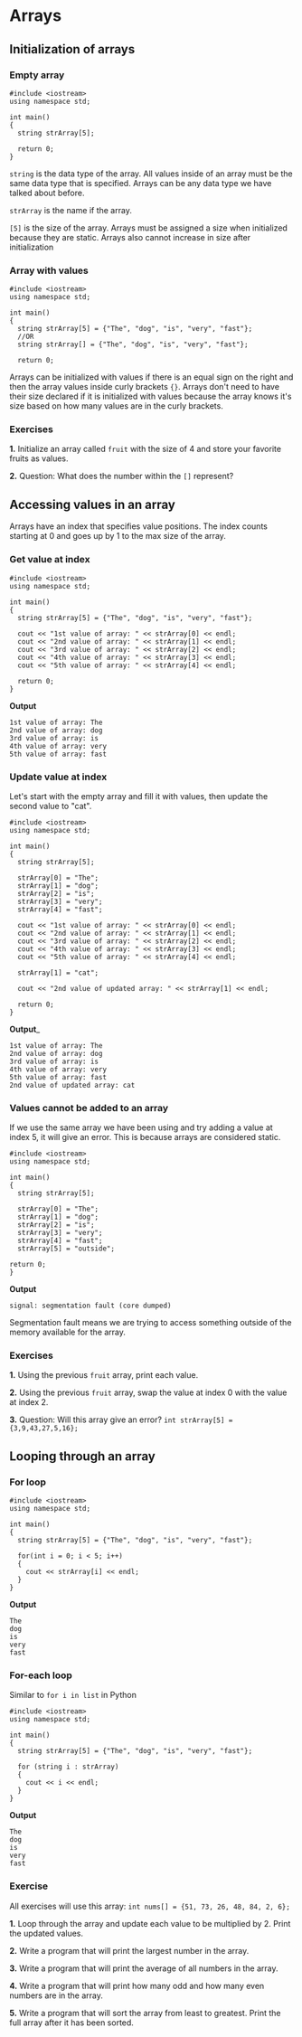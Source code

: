 # Arrays

## Initialization of arrays

### Empty array
```
#include <iostream>
using namespace std;

int main() 
{
  string strArray[5];
  
  return 0;
}
```

```string``` is the data type of the array. All values inside of an array must be the same data type that is specified. Arrays can be any data type we have talked about before.

```strArray``` is the name if the array.

```[5]``` is the size of the array. Arrays must be assigned a size when initialized because they are static. Arrays also cannot increase in size after initialization

### Array with values
```
#include <iostream>
using namespace std;

int main() 
{
  string strArray[5] = {"The", "dog", "is", "very", "fast"};
  //OR
  string strArray[] = {"The", "dog", "is", "very", "fast"};
  
  return 0;
```

Arrays can be initialized with values if there is an equal sign on the right and then the array values inside curly brackets ```{}```. Arrays don't need to have their size declared if it is initialized with values because the array knows it's size based on how many values are in the curly brackets.

### Exercises
__1.__ Initialize an array called ```fruit``` with the size of 4 and store your favorite fruits as values.

__2.__ Question: What does the number within the ```[]``` represent?

## Accessing values in an array

Arrays have an index that specifies value positions. The index counts starting at 0 and goes up by 1 to the max size of the array.

### Get value at index
```
#include <iostream>
using namespace std;

int main() 
{
  string strArray[5] = {"The", "dog", "is", "very", "fast"};

  cout << "1st value of array: " << strArray[0] << endl;
  cout << "2nd value of array: " << strArray[1] << endl;
  cout << "3rd value of array: " << strArray[2] << endl;
  cout << "4th value of array: " << strArray[3] << endl;
  cout << "5th value of array: " << strArray[4] << endl;
  
  return 0;
}
```

__Output__
```
1st value of array: The
2nd value of array: dog
3rd value of array: is
4th value of array: very
5th value of array: fast
```

### Update value at index
Let's start with the empty array and fill it with values, then update the second value to "cat".

```
#include <iostream>
using namespace std;

int main() 
{
  string strArray[5];

  strArray[0] = "The";
  strArray[1] = "dog";
  strArray[2] = "is";
  strArray[3] = "very";
  strArray[4] = "fast";

  cout << "1st value of array: " << strArray[0] << endl;
  cout << "2nd value of array: " << strArray[1] << endl;
  cout << "3rd value of array: " << strArray[2] << endl;
  cout << "4th value of array: " << strArray[3] << endl;
  cout << "5th value of array: " << strArray[4] << endl;

  strArray[1] = "cat";

  cout << "2nd value of updated array: " << strArray[1] << endl;
  
  return 0;
}
```

__Output___
```
1st value of array: The
2nd value of array: dog
3rd value of array: is
4th value of array: very
5th value of array: fast
2nd value of updated array: cat
```

### Values cannot be added to an array
If we use the same array we have been using and try adding a value at index 5, it will give an error. This is because arrays are considered static.
```
#include <iostream>
using namespace std;

int main() 
{
  string strArray[5];

  strArray[0] = "The";
  strArray[1] = "dog";
  strArray[2] = "is";
  strArray[3] = "very";
  strArray[4] = "fast";
  strArray[5] = "outside";

return 0;
}
```

__Output__
```
signal: segmentation fault (core dumped)
```
Segmentation fault means we are trying to access something outside of the memory available for the array.

### Exercises
__1.__ Using the previous ```fruit``` array, print each value.

__2.__ Using the previous ```fruit``` array, swap the value at index 0 with the value at index 2.

__3.__ Question: Will this array give an error? ```int strArray[5] = {3,9,43,27,5,16};```


## Looping through an array

### For loop
```
#include <iostream>
using namespace std;

int main() 
{
  string strArray[5] = {"The", "dog", "is", "very", "fast"};

  for(int i = 0; i < 5; i++)
  {
    cout << strArray[i] << endl;
  }
}
```

__Output__
```
The
dog
is
very
fast
```

### For-each loop
Similar to ```for i in list``` in Python

```
#include <iostream>
using namespace std;

int main() 
{
  string strArray[5] = {"The", "dog", "is", "very", "fast"};

  for (string i : strArray)
  {
    cout << i << endl;
  }
}
```

__Output__
```
The
dog
is
very
fast
```

### Exercise
All exercises will use this array: ```int nums[] = {51, 73, 26, 48, 84, 2, 6};```

__1.__ Loop through the array and update each value to be multiplied by 2. Print the updated values.

__2.__ Write a program that will print the largest number in the array.

__3.__ Write a program that will print the average of all numbers in the array.

__4.__ Write a program that will print how many odd and how many even numbers are in the array.

__5.__ Write a program that will sort the array from least to greatest. Print the full array after it has been sorted.


